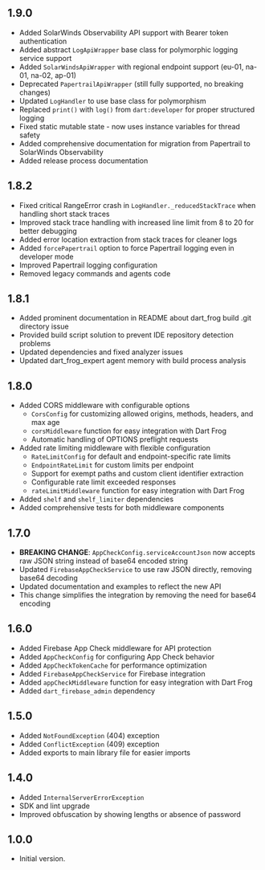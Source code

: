 ## 1.9.0

- Added SolarWinds Observability API support with Bearer token authentication
- Added abstract `LogApiWrapper` base class for polymorphic logging service support
- Added `SolarWindsApiWrapper` with regional endpoint support (eu-01, na-01, na-02, ap-01)
- Deprecated `PapertrailApiWrapper` (still fully supported, no breaking changes)
- Updated `LogHandler` to use base class for polymorphism
- Replaced `print()` with `log()` from `dart:developer` for proper structured logging
- Fixed static mutable state - now uses instance variables for thread safety
- Added comprehensive documentation for migration from Papertrail to SolarWinds Observability
- Added release process documentation

## 1.8.2

- Fixed critical RangeError crash in `LogHandler._reducedStackTrace` when handling short stack traces
- Improved stack trace handling with increased line limit from 8 to 20 for better debugging
- Added error location extraction from stack traces for cleaner logs
- Added `forcePapertrail` option to force Papertrail logging even in developer mode
- Improved Papertrail logging configuration
- Removed legacy commands and agents code

## 1.8.1

- Added prominent documentation in README about dart_frog build .git directory issue
- Provided build script solution to prevent IDE repository detection problems
- Updated dependencies and fixed analyzer issues
- Updated dart_frog_expert agent memory with build process analysis

## 1.8.0

- Added CORS middleware with configurable options
  - `CorsConfig` for customizing allowed origins, methods, headers, and max age
  - `corsMiddleware` function for easy integration with Dart Frog
  - Automatic handling of OPTIONS preflight requests
- Added rate limiting middleware with flexible configuration
  - `RateLimitConfig` for default and endpoint-specific rate limits
  - `EndpointRateLimit` for custom limits per endpoint
  - Support for exempt paths and custom client identifier extraction
  - Configurable rate limit exceeded responses
  - `rateLimitMiddleware` function for easy integration with Dart Frog
- Added `shelf` and `shelf_limiter` dependencies
- Added comprehensive tests for both middleware components

## 1.7.0

- **BREAKING CHANGE**: `AppCheckConfig.serviceAccountJson` now accepts raw JSON string instead of base64 encoded string
- Updated `FirebaseAppCheckService` to use raw JSON directly, removing base64 decoding
- Updated documentation and examples to reflect the new API
- This change simplifies the integration by removing the need for base64 encoding

## 1.6.0

- Added Firebase App Check middleware for API protection
- Added `AppCheckConfig` for configuring App Check behavior
- Added `AppCheckTokenCache` for performance optimization
- Added `FirebaseAppCheckService` for Firebase integration
- Added `appCheckMiddleware` function for easy integration with Dart Frog
- Added `dart_firebase_admin` dependency

## 1.5.0

- Added `NotFoundException` (404) exception
- Added `ConflictException` (409) exception
- Added exports to main library file for easier imports

## 1.4.0

- Added `InternalServerErrorException`
- SDK and lint upgrade
- Improved obfuscation by showing lengths or absence of password

## 1.0.0

- Initial version.
